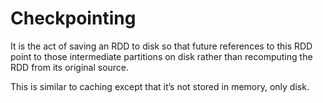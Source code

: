 # Checkpointing

It is the act of saving an RDD to disk so that future references to this RDD point to those
intermediate partitions on disk rather than recomputing the RDD from its original source.

This is similar to caching except that it’s not stored in memory, only disk.

